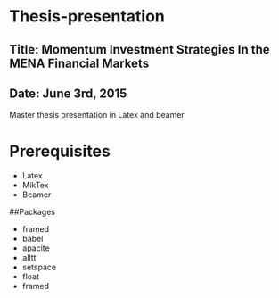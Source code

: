 # Thesis-presentation
## Title: Momentum Investment Strategies In the MENA Financial Markets
## Date: June 3rd, 2015
Master thesis presentation in Latex and beamer

# Prerequisites
- Latex
- MikTex
- Beamer

##Packages
- framed
- babel
- apacite
- alltt
- setspace
- float
- framed

